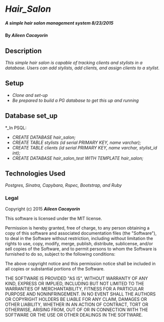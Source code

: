 # _Hair_Salon_

##### _A simple hair salon management system 8/23/2015_

#### By _**Aileen Cacayorin**_

## Description

_This simple hair salon is capable of tracking clients and stylists in a  database. Users can add stylists, add clients, and assign clients to a stylist._

## Setup

* _Clone and set-up_
* _Be prepared to build a PG database to get this up and running_

## Database set_up

*_In PSQL:
* _CREATE DATABASE hair_salon;_
* _CREATE TABLE stylists (id serial PRIMARY KEY, name varchar);_
* _CREATE TABLE clients (id serial PRIMARY KEY, name varchar, stylist_id int);_
* _CREATE DATABASE hair_salon_test WITH TEMPLATE hair_salon;_

## Technologies Used

_Postgres, Sinatra, Capybara, Rspec, Bootstrap, and Ruby_

### Legal

Copyright (c) 2015 **_Aileen Cacayorin_**

This software is licensed under the MIT license.

Permission is hereby granted, free of charge, to any person obtaining a copy
of this software and associated documentation files (the "Software"), to deal
in the Software without restriction, including without limitation the rights
to use, copy, modify, merge, publish, distribute, sublicense, and/or sell
copies of the Software, and to permit persons to whom the Software is
furnished to do so, subject to the following conditions:

The above copyright notice and this permission notice shall be included in
all copies or substantial portions of the Software.

THE SOFTWARE IS PROVIDED "AS IS", WITHOUT WARRANTY OF ANY KIND, EXPRESS OR
IMPLIED, INCLUDING BUT NOT LIMITED TO THE WARRANTIES OF MERCHANTABILITY,
FITNESS FOR A PARTICULAR PURPOSE AND NONINFRINGEMENT. IN NO EVENT SHALL THE
AUTHORS OR COPYRIGHT HOLDERS BE LIABLE FOR ANY CLAIM, DAMAGES OR OTHER
LIABILITY, WHETHER IN AN ACTION OF CONTRACT, TORT OR OTHERWISE, ARISING FROM,
OUT OF OR IN CONNECTION WITH THE SOFTWARE OR THE USE OR OTHER DEALINGS IN
THE SOFTWARE.
